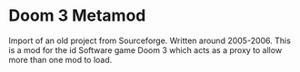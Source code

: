 # Doom 3 Metamod
Import of an old project from Sourceforge.  Written around 2005-2006.  This is a mod for the id Software game Doom 3 which acts as a proxy to allow more than one mod to load.
